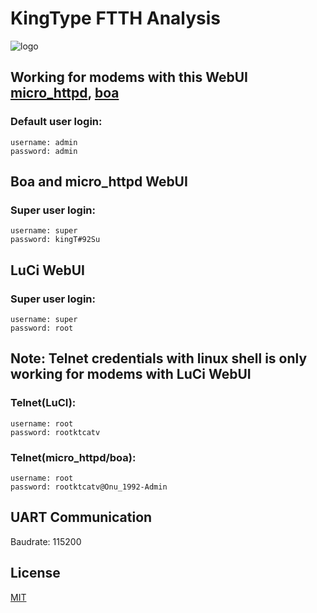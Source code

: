 # KingType FTTH Analysis
![logo](https://64.media.tumblr.com/b3be5e79aab0f8a20b4394f420200747/tumblr_oljjlwON9b1tc5gvpo2_1280.png)

## Working for modems with this WebUI [micro_httpd](https://github.com/AlienWolfX/KingType-analysis/blob/main/img/micro.png?raw=true), [boa](google.com)
### Default user login: 
```
username: admin
password: admin
```
## Boa and micro_httpd WebUI
### Super user login:
```
username: super
password: kingT#92Su
```
## LuCi WebUI
### Super user login:
```
username: super
password: root
```
## Note: Telnet credentials with linux shell is only working for modems with LuCi WebUI
### Telnet(LuCI):
```
username: root
password: rootktcatv
```
### Telnet(micro_httpd/boa):
```
username: root
password: rootktcatv@Onu_1992-Admin
```
## UART Communication
Baudrate: 115200

## License
[MIT](https://choosealicense.com/licenses/mit/)
